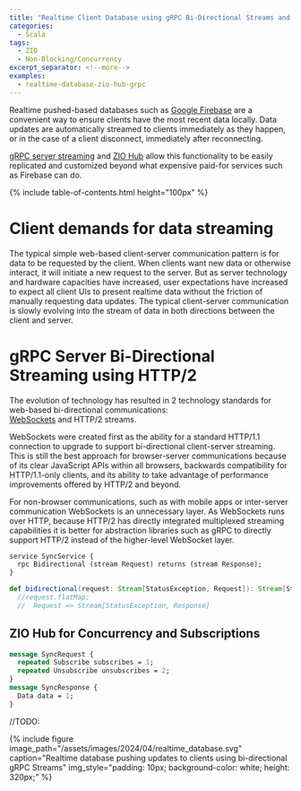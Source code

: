 ```yaml
---
title: "Realtime Client Database using gRPC Bi-Directional Streams and ZIO Hub"
categories:
  - Scala
tags:
  - ZIO
  - Non-Blocking/Concurrency
excerpt_separator: <!--more-->
examples:
  - realtime-database-zio-hub-grpc
---
```


Realtime pushed-based databases such as [Google Firebase](https://firebase.google.com/docs/database) are a convenient
way to ensure clients have the most recent data locally. Data updates are automatically streamed to clients
immediately as they happen, or in the case of a client disconnect, immediately after reconnecting.

[gRPC server streaming](https://grpc.io/docs/what-is-grpc/core-concepts/#server-streaming-rpc)
and [ZIO Hub](https://zio.dev/reference/concurrency/hub/) allow this functionality to be easily replicated and
customized beyond what expensive paid-for services such as Firebase can do.<!--more-->

{% include table-of-contents.html height="100px" %}

# Client demands for data streaming

The typical simple web-based client-server communication pattern is for data to be requested by the client. When
clients want new data or otherwise interact, it will initiate a new request to the server. But as server technology 
and hardware capacities have increased, user expectations have increased to expect all client UIs to present realtime
data without the friction of manually requesting data updates. The typical client-server communication is slowly 
evolving into the stream of data in both directions between the client and server.

# gRPC Server Bi-Directional Streaming using HTTP/2

The evolution of technology has resulted in 2 technology standards for web-based bi-directional communications:  
[WebSockets](https://en.wikipedia.org/wiki/WebSocket) and HTTP/2 streams.

WebSockets were created first as the ability for a standard HTTP/1.1 connection to upgrade to support bi-directional 
client-server streaming. This is still the best approach for browser-server communications because of its clear 
JavaScript APIs within all browsers, backwards compatibility for HTTP/1.1-only clients, and its ability to take 
advantage of performance improvements offered by HTTP/2 and beyond.

For non-browser communications, such as with mobile apps or inter-server communication WebSockets is an unnecessary 
layer. As WebSockets runs over HTTP, because HTTP/2 has directly integrated multiplexed streaming capabilities it is 
better for abstraction libraries such as gRPC to directly support HTTP/2 instead of the higher-level WebSocket layer.

```protobuf
service SyncService {
  rpc Bidirectional (stream Request) returns (stream Response);
}
```

```scala
def bidirectional(request: Stream[StatusException, Request]): Stream[StatusException, Response] =
  //request.flatMap:
  //  Request => Stream[StatusException, Response]
```


## ZIO Hub for Concurrency and Subscriptions



```protobuf
message SyncRequest {
  repeated Subscribe subscribes = 1;
  repeated Unsubscribe unsubscribes = 2;
}
message SyncResponse {
  Data data = 1;
}
```

//TODO:

{%
include figure image_path="/assets/images/2024/04/realtime_database.svg"
caption="Realtime database pushing updates to clients using bi-directional gRPC Streams"
img_style="padding: 10px; background-color: white; height: 320px;"
%}